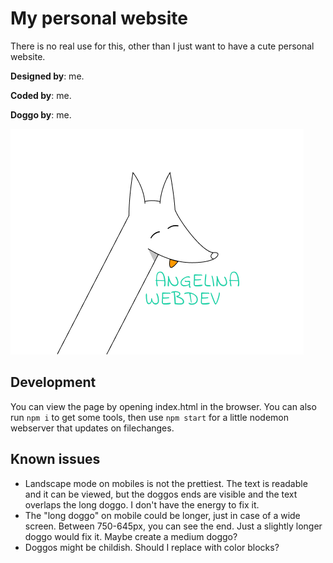 # My personal website

There is no real use for this, other than I just want to have a cute personal website.

**Designed by**: me.

**Coded by**: me.

**Doggo by**: me.

![My card](https://github.com/Glassig/glassig.github.io/blob/master/images/card.png)

## Development

You can view the page by opening index.html in the browser. You can also run `npm i` to get some tools, then use `npm start` for a little nodemon webserver that updates on filechanges.

## Known issues

- Landscape mode on mobiles is not the prettiest. The text is readable and it can be viewed, but the doggos ends are visible and the text overlaps the long doggo. I don't have the energy to fix it.
- The "long doggo" on mobile could be longer, just in case of a wide screen. Between 750-645px, you can see the end. Just a slightly longer doggo would fix it. Maybe create a medium doggo?
- Doggos might be childish. Should I replace with color blocks?
